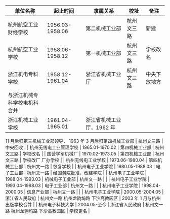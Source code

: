 | 单位名称                     | 起止时间        | 隶属关系                  | 校址       | 备注         |
| ---------------------------- | --------------- | ------------------------- | ---------- | ------------ |
| 杭州航空工业财经学校         | 1956.03-1958.06 | 第二机械工业部            | 杭州文三路 | 新建         |
| 杭州航空工业学校             | 1958.06-1958.12 | 第一机械工业部            | 杭州文三路 | 学校改名     |
| 浙江机电专科学校             | 1958.12-1961.04 | 浙江省机械工业厅          | 杭州文三路 | 中央下放地方 |
| 与浙江机械专科学校电机科合并 |
| 浙江机械工业学校             | 1961.04-1965.01 | 浙江省机械工业厅，1962 年 |

11 月后归第三机械工业部领导，
1963 年 3 月后归第四机械工业部 | 杭州文三路 | 中央回收 |
| 杭州无线电工业管理学校 | 1965.01-1970.02 | 第四机械工业部 | 杭州文三路 | 学校改名 |
| 国营学军机械厂 | 1970.02-1973.05 | 第四机械工业部 | 杭州文三路 | 学校改厂
厂办学校 |
| 杭州无线电工业学校 | 1973.06-1980.04 | 第四机械工业部 | 杭州文一路 | 恢复学校 |
| 杭州电子工业学院 | 1980.05-1988.03 | 电子工业部 | 杭州文一路 | 经国务院批准，改建学院 |
| 杭州电子工业学院 | 1988.04-1993.03 | 机械电子工业部 | 杭州文一路 | |
| 杭州电子工业学院 | 1993.04-1998.03 | 电子工业部 | 杭州文一路 | |
| 杭州电子工业学院 | 1998.04-2000.05 | 信息产业部 | 杭州文一路 | |
| 杭州电子工业学院 | 2000.05-2004.05 | 浙江省人民政府 | 杭州文一路
杭州龙驹坞路
下沙高教园区 | 2003 年 1 月与杭州出版学校合并 |
| 杭州电子科技大学 | 2004.05-至今 | 浙江省人民政府 | 杭州文一路
杭州龙驹坞路
下沙高教园区 | 学校更名 |
